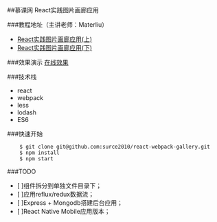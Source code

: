 ##慕课网 React实践图片画廊应用

###教程地址（主讲老师：Materliu）
- [React实践图片画廊应用(上)](http://www.imooc.com/learn/507)
- [React实践图片画廊应用(下)](http://www.imooc.com/view/652)

###效果演示
[在线效果](https://surce2010.github.io/react-webpack-gallery/)

###技术栈
- react
- webpack
- less
- lodash
- ES6

###快速开始

```
	$ git clone git@github.com:surce2010/react-webpack-gallery.git
	$ npm install
	$ npm start
```

###TODO
- [ ]组件拆分到单独文件目录下；
- [ ]应用reflux/redux数据流；
- [ ]Express + Mongodb搭建后台应用；
- [ ]React Native Mobile应用版本；


